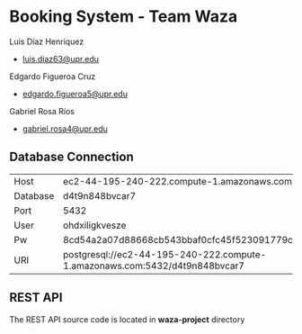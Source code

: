 # Booking System - Team Waza

Luis Díaz Henriquez 
  - luis.diaz63@upr.edu

Edgardo Figueroa Cruz 
  - edgardo.figueroa5@upr.edu

Gabriel Rosa Ríos 
  - gabriel.rosa4@upr.edu


## Database Connection
|  |  |
| ----------- | ----------- |
|Host|	ec2-44-195-240-222.compute-1.amazonaws.com|
|Database|	d4t9n848bvcar7|
|Port|	5432|
|User|	ohdxiligkvesze|
|Pw|	8cd54a2a07d88668cb543bbaf0cfc45f523091779c47ca91f071d41798411507|
|URI|postgresql://ec2-44-195-240-222.compute-1.amazonaws.com:5432/d4t9n848bvcar7|


## REST API
The REST API source code is located in **waza-project** directory